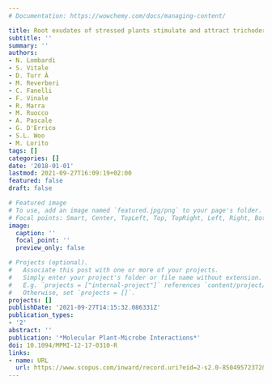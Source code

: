 ```yaml
---
# Documentation: https://wowchemy.com/docs/managing-content/

title: Root exudates of stressed plants stimulate and attract trichoderma soil fungi
subtitle: ''
summary: ''
authors:
- N. Lombardi
- S. Vitale
- D. Turr À
- M. Reverberi
- C. Fanelli
- F. Vinale
- R. Marra
- M. Ruocco
- A. Pascale
- G. D'Errico
- S.L. Woo
- M. Lorito
tags: []
categories: []
date: '2018-01-01'
lastmod: 2021-09-27T16:09:19+02:00
featured: false
draft: false

# Featured image
# To use, add an image named `featured.jpg/png` to your page's folder.
# Focal points: Smart, Center, TopLeft, Top, TopRight, Left, Right, BottomLeft, Bottom, BottomRight.
image:
  caption: ''
  focal_point: ''
  preview_only: false

# Projects (optional).
#   Associate this post with one or more of your projects.
#   Simply enter your project's folder or file name without extension.
#   E.g. `projects = ["internal-project"]` references `content/project/deep-learning/index.md`.
#   Otherwise, set `projects = []`.
projects: []
publishDate: '2021-09-27T14:15:32.086331Z'
publication_types:
- '2'
abstract: ''
publication: '*Molecular Plant-Microbe Interactions*'
doi: 10.1094/MPMI-12-17-0310-R
links:
- name: URL
  url: https://www.scopus.com/inward/record.uri?eid=2-s2.0-85049572372&doi=10.1094%2fMPMI-12-17-0310-R&partnerID=40&md5=5da84631a084c9d8e6ecda497ac6d8e3
---
```

